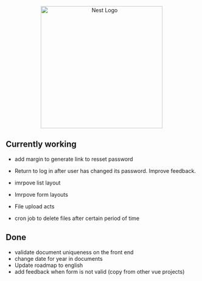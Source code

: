 <p align="center">
  <a href="http://nestjs.com/" target="blank"><img src="https://nestjs.com/img/logo_text.svg" width="320" alt="Nest Logo" /></a>
</p>


## Currently working

* add margin to generate link to resset password
* Return to log in after user has changed its password. Improve feedback.

* imrpove list layout
* Imrpove form layouts

* File upload acts
* cron job to delete files after certain period of time

## Done

* validate document uniqueness on the front end
* change date for year in documents
* Update roadmap to english
* add feedback when form is not valid (copy from other vue projects)